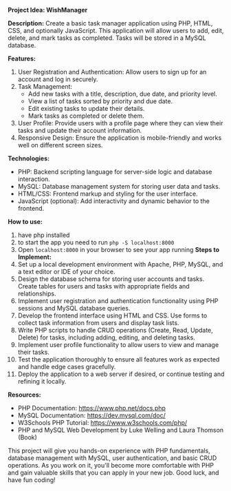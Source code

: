 **Project Idea: WishManager**

**Description:**
Create a basic task manager application using PHP, HTML, CSS, and optionally JavaScript. This application will allow users to add, edit, delete, and mark tasks as completed. Tasks will be stored in a MySQL database.

**Features:**
1. User Registration and Authentication: Allow users to sign up for an account and log in securely.
2. Task Management:
   - Add new tasks with a title, description, due date, and priority level.
   - View a list of tasks sorted by priority and due date.
   - Edit existing tasks to update their details.
   - Mark tasks as completed or delete them.
3. User Profile: Provide users with a profile page where they can view their tasks and update their account information.
4. Responsive Design: Ensure the application is mobile-friendly and works well on different screen sizes.

**Technologies:**
- PHP: Backend scripting language for server-side logic and database interaction.
- MySQL: Database management system for storing user data and tasks.
- HTML/CSS: Frontend markup and styling for the user interface.
- JavaScript (optional): Add interactivity and dynamic behavior to the frontend.


**How to use:**
1. have php installed
2. to start the app you need to run `php -S localhost:8000` 
3. Open `localhost:8000` in your browser to see your app running
**Steps to Implement:**
1. Set up a local development environment with Apache, PHP, MySQL, and a text editor or IDE of your choice.
2. Design the database schema for storing user accounts and tasks. Create tables for users and tasks with appropriate fields and relationships.
3. Implement user registration and authentication functionality using PHP sessions and MySQL database queries.
4. Develop the frontend interface using HTML and CSS. Use forms to collect task information from users and display task lists.
5. Write PHP scripts to handle CRUD operations (Create, Read, Update, Delete) for tasks, including adding, editing, and deleting tasks.
6. Implement user profile functionality to allow users to view and manage their tasks.
7. Test the application thoroughly to ensure all features work as expected and handle edge cases gracefully.
8. Deploy the application to a web server if desired, or continue testing and refining it locally.

**Resources:**
- PHP Documentation: https://www.php.net/docs.php
- MySQL Documentation: https://dev.mysql.com/doc/
- W3Schools PHP Tutorial: https://www.w3schools.com/php/
- PHP and MySQL Web Development by Luke Welling and Laura Thomson (Book)

This project will give you hands-on experience with PHP fundamentals, database management with MySQL, user authentication, and basic CRUD operations. As you work on it, you'll become more comfortable with PHP and gain valuable skills that you can apply in your new job. Good luck, and have fun coding!
